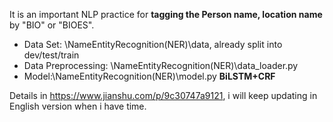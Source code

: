 It is an important NLP practice for **tagging the Person name, location name** by "BIO" or "BIOES".

- Data Set: \NameEntityRecognition(NER)\data, already split into dev/test/train
- Data Preprocessing: \NameEntityRecognition(NER)\data_loader.py 
- Model:\NameEntityRecognition(NER)\model.py **BiLSTM+CRF**

Details in https://www.jianshu.com/p/9c30747a9121, i will keep updating in English version when i have time.

